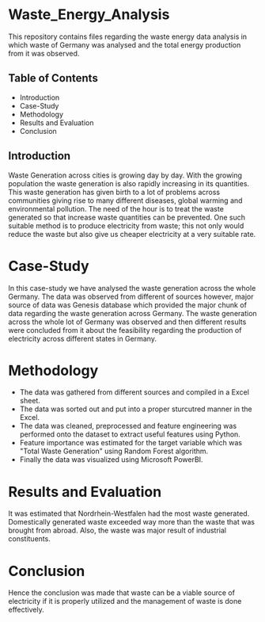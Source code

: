 # Waste_Energy_Analysis
This repository contains files regarding the waste energy data analysis in which waste of Germany was analysed and the total energy production from it was observed.

## Table of Contents 
- Introduction 
- Case-Study
- Methodology
- Results and Evaluation
- Conclusion 

## Introduction
Waste Generation across cities is growing day by day. With the growing population the waste generation is also rapidly increasing in its quantities. This waste generation has given birth to a lot of problems across communities giving rise to many different diseases, global warming and environmental pollution. The need of the hour is to treat the waste generated so that increase waste quantities can be prevented. One such suitable method is to produce electricity from waste; this not only would reduce the waste but also give us cheaper electricity at a very suitable rate. 

# Case-Study
In this case-study we have analysed the waste generation across the whole Germany. The data was observed from different of sources however, major source of data was Genesis database which provided the major chunk of data regarding the waste generation across Germany. The waste generation across the whole lot of Germany was observed and then different results were concluded from it about the feasibility regarding the production of electricity across different states in Germany. 

# Methodology
- The data was gathered from different sources and compiled in a Excel sheet. 
- The data was sorted out and put into a proper sturcutred manner in the Excel. 
- The data was cleaned, preprocessed and feature engineering was performed onto the dataset to extract useful features using Python.
- Feature importance was estimated for the target variable which was "Total Waste Generation" using Random Forest algorithm.
- Finally the data was visualized using Microsoft PowerBI. 

# Results and Evaluation 
It was estimated that Nordrhein-Westfalen had the most waste generated. Domestically generated waste exceeded way more than the waste that was brought from abroad. 
Also, the waste was major result of industrial constituents. 

# Conclusion
Hence the conclusion was made that waste can be a viable source of electricity if it is properly utilized and the management of waste is done effectively. 
